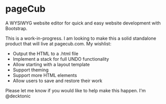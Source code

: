 pageCub
=======

A WYSIWYG website editor for quick and easy website development with Bootstrap.

This is a work-in-progress. I am looking to make this a solid standalone product that will live at pagecub.com. My wishlist: 

* Output the HTML to a .html file
* Implement a stack for full UNDO functionality
* Allow starting with a layout template
* Support theming
* Support more HTML elements
* Allow users to save and restore their work

Please let me know if you would like to help make this happen. I'm @decktonic